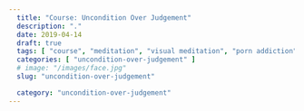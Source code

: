 ```yaml
---
  title: "Course: Uncondition Over Judgement"
  description: "."
  date: 2019-04-14
  draft: true
  tags: [ "course", "meditation", "visual meditation", "porn addiction", "addiction", "awareness", "awareness exercises", "perspective", "nofap", "neverfap", "neverfap deluxe" ]
  categories: [ "uncondition-over-judgement" ]
  # image: "/images/face.jpg"
  slug: "uncondition-over-judgement"

  category: "uncondition-over-judgement"
---
```


